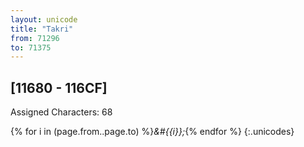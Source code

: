 ```yaml
---
layout: unicode
title: "Takri"
from: 71296
to: 71375
---
```


## 	[11680 - 116CF]

Assigned Characters: 68

{% for i in (page.from..page.to) %}<i>&#{{i}};</i>{% endfor %}
{:.unicodes}
